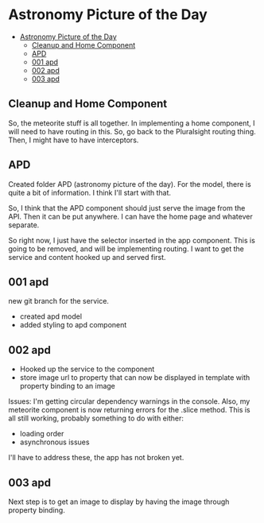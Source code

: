 # Astronomy Picture of the Day

- [Astronomy Picture of the Day](#astronomy-picture-of-the-day)
  - [Cleanup and Home Component](#cleanup-and-home-component)
  - [APD](#apd)
  - [001 apd](#001-apd)
  - [002 apd](#002-apd)
  - [003 apd](#003-apd)

## Cleanup and Home Component

So, the meteorite stuff is all together. In implementing a home component, I will need to have routing in this.
So, go back to the Pluralsight routing thing.
Then, I might have to have interceptors.  

## APD

Created folder APD (astronomy picture of the day).
For the model, there is quite a bit of information. I think I'll start with that.  

So, I think that the APD component should just serve the image from the API.
Then it can be put anywhere. I can have the home page and whatever separate.  

So right now, I just have the selector inserted in the app component. This is going to be removed, and will be implementing routing.
I want to get the service and content hooked up and served first.

## 001 apd

new git branch for the service.

- created apd model
- added styling to apd component  

## 002 apd

- Hooked up the service to the component
- store image url to property that can now be displayed in template with property binding to an image  

Issues: I'm getting circular dependency warnings in the console.
Also, my meteorite component is now returning errors for the .slice method.
This is all still working, probably something to do with either:

- loading order
- asynchronous issues  

I'll have to address these, the app has not broken yet.

## 003 apd

Next step is to get an image to display by having the image through property binding.
